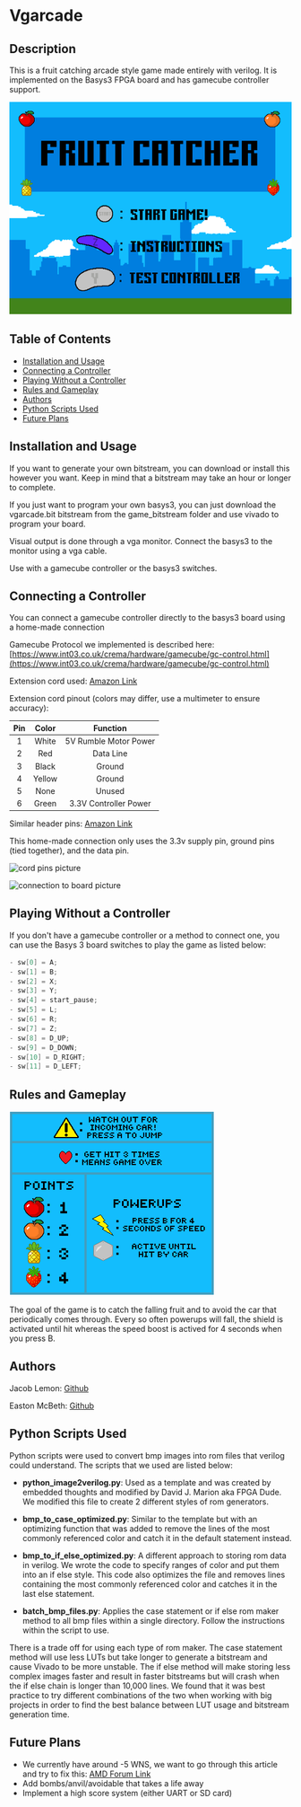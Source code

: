 # Vgarcade

## Description
This is a fruit catching arcade style game made entirely with verilog. It is implemented on the Basys3 FPGA board and has gamecube controller support.

![start screen picture](https://github.com/Jacob-Lemon/vgarcade/blob/main/readme_images/start_screen.bmp)

## Table of Contents
- [Installation and Usage](#installation-and-usage)
- [Connecting a Controller](#connecting-a-controller)
- [Playing Without a Controller](#playing-without-a-controller)
- [Rules and Gameplay](#rules-and-gameplay)
- [Authors](#authors)
- [Python Scripts Used](#python-scripts-used)
- [Future Plans](#future-plans)

## Installation and Usage
If you want to generate your own bitstream, you can download or install this however you want. Keep in mind that a bitstream may take an hour or longer to complete. 

If you just want to program your own basys3, you can just download the vgarcade.bit bitstream from the game_bitstream folder and use vivado to program your board. 

Visual output is done through a vga monitor. Connect the basys3 to the monitor using a vga cable.

Use with a gamecube controller or the basys3 switches.

## Connecting a Controller
You can connect a gamecube controller directly to the basys3 board using a home-made connection

Gamecube Protocol we implemented is described here: [https://www.int03.co.uk/crema/hardware/gamecube/gc-control.html](https://www.int03.co.uk/crema/hardware/gamecube/gc-control.html)

Extension cord used: [Amazon Link](https://a.co/d/5di0RBq)

Extension cord pinout (colors may differ, use a multimeter to ensure accuracy): 

| Pin      | Color     | Function                |
| :---:    | :----:    |  :---:                  |
| 1        | White     | 5V Rumble Motor Power   |
| 2        | Red       | Data Line               |
| 3        | Black     | Ground                  |
| 4        | Yellow    | Ground                  |
| 5        | None      | Unused                  |
| 6        | Green     | 3.3V Controller Power   |

Similar header pins: [Amazon Link](https://a.co/d/1t0p9pt)

This home-made connection only uses the 3.3v supply pin, ground pins (tied together), and the data pin. 

![cord pins picture](https://github.com/Jacob-Lemon/vgarcade/blob/main/readme_images/gamecube_connection.png)

![connection to board picture](https://github.com/Jacob-Lemon/vgarcade/blob/main/readme_images/connection_to_board.png)



## Playing Without a Controller
If you don't have a gamecube controller or a method to connect one, you can use the Basys 3 board switches to play the game as listed below:

```verilog
- sw[0] = A;
- sw[1] = B;
- sw[2] = X;
- sw[3] = Y;
- sw[4] = start_pause;
- sw[5] = L;
- sw[6] = R;
- sw[7] = Z;
- sw[8] = D_UP;
- sw[9] = D_DOWN;
- sw[10] = D_RIGHT;
- sw[11] = D_LEFT;
```

## Rules and Gameplay
![instructions picture](https://github.com/Jacob-Lemon/vgarcade/blob/main/readme_images/instructions.bmp)

The goal of the game is to catch the falling fruit and to avoid the car that periodically comes through. Every so often powerups will fall, the shield is activated until hit whereas the speed boost is actived for 4 seconds when you press B. 


## Authors
Jacob Lemon: [Github](https://github.com/Jacob-Lemon)

Easton McBeth: [Github](https://github.com/easton-mcbeth)


## Python Scripts Used
Python scripts were used to convert bmp images into rom files that verilog could understand. The scripts that we used are listed below: 

- **python_image2verilog.py**: Used as a template and was created by embedded thoughts and modified by David J. Marion aka FPGA Dude. We modified this file to create 2 different styles of rom generators.

- **bmp_to_case_optimized.py**: Similar to the template but with an optimizing function that was added to remove the lines of the most commonly referenced color and catch it in the default statement instead.

- **bmp_to_if_else_optimized.py**: A different approach to storing rom data in verilog. We wrote the code to specify ranges of color and put them into an if else style. This code also optimizes the file and removes lines containing the most commonly referenced color and catches it in the last else statement.

- **batch_bmp_files.py**: Applies the case statement or if else rom maker method to all bmp files within a single directory. Follow the instructions within the script to use. 

There is a trade off for using each type of rom maker. The case statement method will use less LUTs but take longer to generate a bitstream and cause Vivado to be more unstable. The if else method will make storing less complex images faster and result in faster bitstreams but will crash when the if else chain is longer than 10,000 lines. We found that it was best practice to try different combinations of the two when working with big projects in order to find the best balance between LUT usage and bitstream generation time. 

## Future Plans

- We currently have around -5 WNS, we want to go through this article and try to fix this: [AMD Forum Link](https://support.xilinx.com/s/article/9417?language=en_US)
- Add bombs/anvil/avoidable that takes a life away
- Implement a high score system (either UART or SD card)